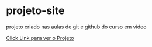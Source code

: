 # projeto-site
 projeto criado nas aulas de git e github do curso em vídeo
 
 [Click Link para ver o Projeto](https://guibarreto.github.io/projeto-site/)
